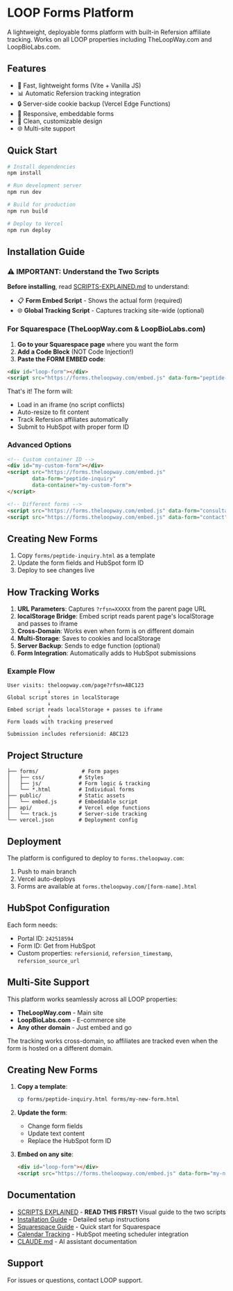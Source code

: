# LOOP Forms Platform

A lightweight, deployable forms platform with built-in Refersion affiliate tracking. Works on all LOOP properties including TheLoopWay.com and LoopBioLabs.com.

## Features

- 🚀 Fast, lightweight forms (Vite + Vanilla JS)
- 📊 Automatic Refersion tracking integration
- 🔒 Server-side cookie backup (Vercel Edge Functions)
- 📱 Responsive, embeddable forms
- 🎨 Clean, customizable design
- 🌐 Multi-site support

## Quick Start

```bash
# Install dependencies
npm install

# Run development server
npm run dev

# Build for production
npm run build

# Deploy to Vercel
npm run deploy
```

## Installation Guide

### ⚠️ IMPORTANT: Understand the Two Scripts

**Before installing**, read [SCRIPTS-EXPLAINED.md](SCRIPTS-EXPLAINED.md) to understand:
- 📋 **Form Embed Script** - Shows the actual form (required)
- 🌐 **Global Tracking Script** - Captures tracking site-wide (optional)

### For Squarespace (TheLoopWay.com & LoopBioLabs.com)

1. **Go to your Squarespace page** where you want the form
2. **Add a Code Block** (NOT Code Injection!)
3. **Paste the FORM EMBED code**:

```html
<div id="loop-form"></div>
<script src="https://forms.theloopway.com/embed.js" data-form="peptide-inquiry"></script>
```

That's it! The form will:
- Load in an iframe (no script conflicts)
- Auto-resize to fit content
- Track Refersion affiliates automatically
- Submit to HubSpot with proper form ID

### Advanced Options

```html
<!-- Custom container ID -->
<div id="my-custom-form"></div>
<script src="https://forms.theloopway.com/embed.js" 
        data-form="peptide-inquiry"
        data-container="my-custom-form">
</script>

<!-- Different forms -->
<script src="https://forms.theloopway.com/embed.js" data-form="consultation"></script>
<script src="https://forms.theloopway.com/embed.js" data-form="contact"></script>
```

## Creating New Forms

1. Copy `forms/peptide-inquiry.html` as a template
2. Update the form fields and HubSpot form ID
3. Deploy to see changes live

## How Tracking Works

1. **URL Parameters**: Captures `?rfsn=XXXXX` from the parent page URL
2. **localStorage Bridge**: Embed script reads parent page's localStorage and passes to iframe
3. **Cross-Domain**: Works even when form is on different domain
4. **Multi-Storage**: Saves to cookies and localStorage  
5. **Server Backup**: Sends to edge function (optional)
6. **Form Integration**: Automatically adds to HubSpot submissions

### Example Flow
```
User visits: theloopway.com/page?rfsn=ABC123
             ↓
Global script stores in localStorage
             ↓
Embed script reads localStorage + passes to iframe
             ↓
Form loads with tracking preserved
             ↓
Submission includes refersionid: ABC123
```

## Project Structure

```
├── forms/              # Form pages
│   ├── css/           # Styles
│   ├── js/            # Form logic & tracking
│   └── *.html         # Individual forms
├── public/            # Static assets
│   └── embed.js       # Embeddable script
├── api/               # Vercel edge functions
│   └── track.js       # Server-side tracking
└── vercel.json        # Deployment config
```

## Deployment

The platform is configured to deploy to `forms.theloopway.com`:

1. Push to main branch
2. Vercel auto-deploys
3. Forms are available at `forms.theloopway.com/[form-name].html`

## HubSpot Configuration

Each form needs:
- Portal ID: `242518594`
- Form ID: Get from HubSpot
- Custom properties: `refersionid`, `refersion_timestamp`, `refersion_source_url`

## Multi-Site Support

This platform works seamlessly across all LOOP properties:

- **TheLoopWay.com** - Main site
- **LoopBioLabs.com** - E-commerce site  
- **Any other domain** - Just embed and go

The tracking works cross-domain, so affiliates are tracked even when the form is hosted on a different domain.

## Creating New Forms

1. **Copy a template**:
   ```bash
   cp forms/peptide-inquiry.html forms/my-new-form.html
   ```

2. **Update the form**:
   - Change form fields
   - Update text content
   - Replace the HubSpot form ID

3. **Embed on any site**:
   ```html
   <div id="loop-form"></div>
   <script src="https://forms.theloopway.com/embed.js" data-form="my-new-form"></script>
   ```

## Documentation

- [SCRIPTS EXPLAINED](SCRIPTS-EXPLAINED.md) - **READ THIS FIRST!** Visual guide to the two scripts
- [Installation Guide](INSTALLATION.md) - Detailed setup instructions
- [Squarespace Guide](SQUARESPACE-GUIDE.md) - Quick start for Squarespace
- [Calendar Tracking](CALENDAR-TRACKING.md) - HubSpot meeting scheduler integration
- [CLAUDE.md](CLAUDE.md) - AI assistant documentation

## Support

For issues or questions, contact LOOP support.